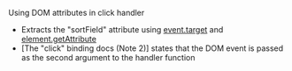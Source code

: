 Using DOM attributes in click handler

 * Extracts the "sortField" attribute using [event.target](https://developer.mozilla.org/en-US/docs/Web/API/event.target) and [element.getAttribute](https://developer.mozilla.org/en-US/docs/Web/API/Element.getAttribute)
 * [The "click" binding docs (Note 2)] states that the DOM event is passed as the second argument to the handler function
